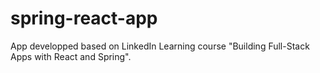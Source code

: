 # spring-react-app
 App developped based on LinkedIn Learning course "Building Full-Stack Apps with React and Spring".

